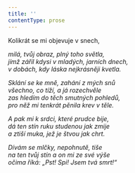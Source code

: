 ```yaml
---
title: ''
contentType: prose
---
```


<section>

Kolikrát se mi objevuje v snech,

_milá, tvůj obraz, plný toho světla,  
jímž zářil kdysi v mladých, jarních dnech,  
v dobách, kdy láska nejkrásněji kvetla._

</section>

<section>

_Sklání se ke mně, zahání z mých snů  
všechno, co tíží, a já rozechvěle  
zas hledím do těch smutných pohledů,  
pro něž mi tenkrát pěnila krev v těle._

</section>

<section>

_A pak mi k srdci, které prudce bije,  
dá ten stín ruku studenou jak zmije  
a ztiší muka, jež je štvou jak chrt._

</section>

<section>

_Dívám se mlčky, nepohnutě, tiše  
na ten tvůj stín a on mi ze své výše  
očima říká: „Pst! Spi! Jsem tvá smrt!“_

</section>
